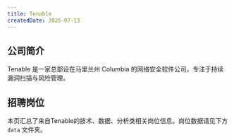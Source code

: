 ```yaml
---
title: Tenable
createdDate: 2025-07-13
---
```


## 公司简介
Tenable 是一家总部设在马里兰州 Columbia 的网络安全软件公司，专注于持续漏洞扫描与风险管理。

## 招聘岗位
本页汇总了来自Tenable的技术、数据、分析类相关岗位信息。岗位数据请见下方 `data` 文件夹。
